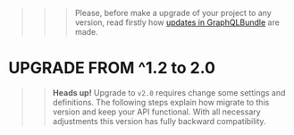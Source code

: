 >>> Please, before make a upgrade of your project to any version, read firstly how [updates in GraphQLBundle](https://graphql-bundle.ynloultratech.com/Advanced/Bundle_Upgrade.html) are made.
# UPGRADE FROM ^1.2 to 2.0

>> **Heads up!** Upgrade to `v2.0` requires change some settings and definitions.
The following steps explain how migrate to this version and keep your API functional.
With all necessary adjustments this version has fully backward compatibility.

